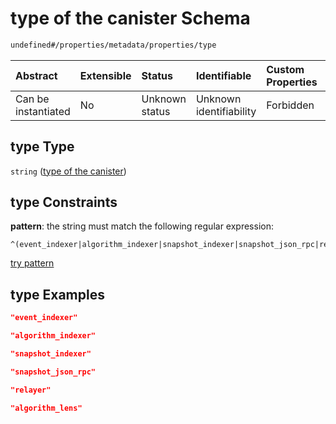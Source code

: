 # type of the canister Schema

```txt
undefined#/properties/metadata/properties/type
```



| Abstract            | Extensible | Status         | Identifiable            | Custom Properties | Additional Properties | Access Restrictions | Defined In                                                                                    |
| :------------------ | :--------- | :------------- | :---------------------- | :---------------- | :-------------------- | :------------------ | :-------------------------------------------------------------------------------------------- |
| Can be instantiated | No         | Unknown status | Unknown identifiability | Forbidden         | Allowed               | none                | [snapshot\_indexer\_http.json\*](../../out/snapshot_indexer_http.json "open original schema") |

## type Type

`string` ([type of the canister](snapshot_indexer_http-properties-metadata-properties-type-of-the-canister.md))

## type Constraints

**pattern**: the string must match the following regular expression:&#x20;

```regexp
^(event_indexer|algorithm_indexer|snapshot_indexer|snapshot_json_rpc|relayer|algorithm_lens)$
```

[try pattern](https://regexr.com/?expression=%5E\(event_indexer%7Calgorithm_indexer%7Csnapshot_indexer%7Csnapshot_json_rpc%7Crelayer%7Calgorithm_lens\)%24 "try regular expression with regexr.com")

## type Examples

```json
"event_indexer"
```

```json
"algorithm_indexer"
```

```json
"snapshot_indexer"
```

```json
"snapshot_json_rpc"
```

```json
"relayer"
```

```json
"algorithm_lens"
```
